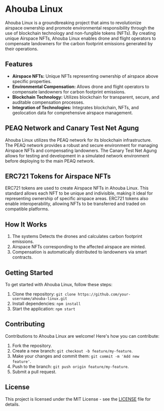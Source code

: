 # Ahouba Linux

Ahouba Linux is a groundbreaking project that aims to revolutionize airspace ownership and promote environmental responsibility through the use of blockchain technology and non-fungible tokens (NFTs). By creating unique Airspace NFTs, Ahouba Linux enables drone and flight operators to compensate landowners for the carbon footprint emissions generated by their operations.

## Features

- **Airspace NFTs:** Unique NFTs representing ownership of airspace above specific properties.
- **Environmental Compensation:** Allows drone and flight operators to compensate landowners for carbon footprint emissions.
- **Blockchain Technology:** Utilizes blockchain for transparent, secure, and auditable compensation processes.
- **Integration of Technologies:** Integrates blockchain, NFTs, and geolocation data for comprehensive airspace management.

## PEAQ Network and Canary Test Net Agung

Ahouba Linux utilizes the PEAQ network for its blockchain infrastructure. The PEAQ network provides a robust and secure environment for managing Airspace NFTs and compensating landowners. The Canary Test Net Agung allows for testing and development in a simulated network environment before deploying to the main PEAQ network.

## ERC721 Tokens for Airspace NFTs

ERC721 tokens are used to create Airspace NFTs in Ahouba Linux. This standard allows each NFT to be unique and indivisible, making it ideal for representing ownership of specific airspace areas. ERC721 tokens also enable interoperability, allowing NFTs to be transferred and traded on compatible platforms.

## How It Works

1. The systems Detects the drones and calculates carbon footprint emissions.
2. Airspace NFTs corresponding to the affected airspace are minted.
3. Compensation is automatically distributed to landowners via smart contracts.

## Getting Started

To get started with Ahouba Linux, follow these steps:

1. Clone the repository: `git clone https://github.com/your-username/ahouba-linux.git`
2. Install dependencies: `npm install`
3. Start the application: `npm start`

## Contributing

Contributions to Ahouba Linux are welcome! Here's how you can contribute:

1. Fork the repository.
2. Create a new branch: `git checkout -b feature/my-feature`.
3. Make your changes and commit them: `git commit -m 'Add new feature'`.
4. Push to the branch: `git push origin feature/my-feature`.
5. Submit a pull request.

## License

This project is licensed under the MIT License - see the [LICENSE](LICENSE) file for details.

